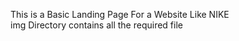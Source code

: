 This is a Basic Landing Page For a Website Like NIKE
<br>
img Directory contains all the required file